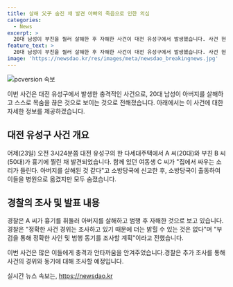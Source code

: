 ```yaml
---
title: 살해 父子 숨진 채 발견 아빠의 죽음으로 인한 의심
categories:
  - News
excerpt: >
  20대 남성이 부친을 찔러 살해한 후 자해한 사건이 대전 유성구에서 발생했습니다. 사건 현장에서 부친과 아들이 흉기에 찔렸고, 여동생이 신고한 후 모두 사망했습니다. 경찰은 아들이 부친을 살해하고 자해한 것으로 추정하고, 자세한 경위는 조사 중이라고 밝혔습니다. (150자)
feature_text: >
  20대 남성이 부친을 찔러 살해한 후 자해한 사건이 대전 유성구에서 발생했습니다. 사건 현장에서 부친과 아들이 흉기에 찔렸고, 여동생이 신고한 후 모두 사망했습니다. 경찰은 아들이 부친을 살해하고 자해한 것으로 추정하고, 자세한 경위는 조사 중이라고 밝혔습니다. (150자)
image: 'https://newsdao.kr/res/images/meta/newsdao_breakingnews.jpg'
---
```


<p><img src="https://newsdao.kr/res/images/meta/newsdao_breakingnews.jpg" alt="pcversion 속보" /></p>

<p>이번 사건은 대전 유성구에서 발생한 충격적인 사건으로, 20대 남성이 아버지를 살해하고 스스로 목숨을 끊은 것으로 보이는 것으로 전해졌습니다. 아래에서는 이 사건에 대한 자세한 정보를 제공하겠습니다. </p>

<h2 data-ke-size="size26">대전 유성구 사건 개요</h2>

<p data-ke-size="size16">어제(23일) 오전 3시24분쯤 대전 유성구의 한 다세대주택에서 A 씨(20대)와 부친 B 씨(50대)가 흉기에 찔린 채 발견되었습니다. 함께 있던 여동생 C 씨가 "집에서 싸우는 소리가 들린다. 아버지를 살해된 것 같다"고 소방당국에 신고한 후, 소방당국이 출동하여 이들을 병원으로 옮겼지만 모두 숨졌습니다.</p>

<h2 data-ke-size="size26">경찰의 조사 및 발표 내용</h2>

<p data-ke-size="size16">경찰은 A 씨가 흉기를 휘둘러 아버지를 살해하고 범행 후 자해한 것으로 보고 있습니다. 경찰은 "정확한 사건 경위는 조사하고 있기 때문에 더는 밝힐 수 있는 것은 없다"며 "부검을 통해 정확한 사인 및 범행 동기를 조사할 계획"이라고 전했습니다.</p>

<p>이번 사건은 많은 이들에게 충격과 안타까움을 안겨주었습니다.경찰은 추가 조사를 통해 사건의 경위와 동기에 대해 조사할 예정입니다.</p>
실시간 뉴스 속보는, <a href="https://newsdao.kr" rel="dofollow">https://newsdao.kr</a>


